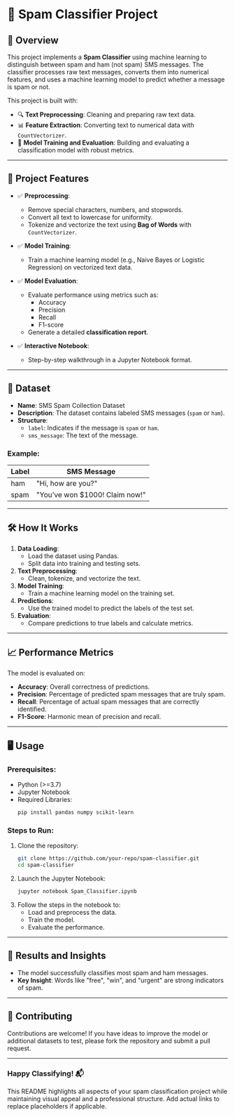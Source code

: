 
# 📧 **Spam Classifier Project**

## 🌟 **Overview**
This project implements a **Spam Classifier** using machine learning to distinguish between spam and ham (not spam) SMS messages. The classifier processes raw text messages, converts them into numerical features, and uses a machine learning model to predict whether a message is spam or not. 

This project is built with:
- 🔍 **Text Preprocessing**: Cleaning and preparing raw text data.
- 📊 **Feature Extraction**: Converting text to numerical data with `CountVectorizer`.
- 🤖 **Model Training and Evaluation**: Building and evaluating a classification model with robust metrics.

---

## 🎯 **Project Features**
- ✅ **Preprocessing**:
  - Remove special characters, numbers, and stopwords.
  - Convert all text to lowercase for uniformity.
  - Tokenize and vectorize the text using **Bag of Words** with `CountVectorizer`.
  
- ✅ **Model Training**:
  - Train a machine learning model (e.g., Naive Bayes or Logistic Regression) on vectorized text data.
  
- ✅ **Model Evaluation**:
  - Evaluate performance using metrics such as:
    - Accuracy
    - Precision
    - Recall
    - F1-score
  - Generate a detailed **classification report**.

- ✅ **Interactive Notebook**:
  - Step-by-step walkthrough in a Jupyter Notebook format.

---

## 📂 **Dataset**
- **Name**: SMS Spam Collection Dataset
- **Description**: The dataset contains labeled SMS messages (`spam` or `ham`).
- **Structure**:
  - `label`: Indicates if the message is `spam` or `ham`.
  - `sms_message`: The text of the message.
  
### Example:
| **Label** | **SMS Message**                  |
|-----------|----------------------------------|
| ham       | "Hi, how are you?"              |
| spam      | "You’ve won $1000! Claim now!"  |

---

## 🛠️ **How It Works**
1. **Data Loading**:
   - Load the dataset using Pandas.
   - Split data into training and testing sets.
2. **Text Preprocessing**:
   - Clean, tokenize, and vectorize the text.
3. **Model Training**:
   - Train a machine learning model on the training set.
4. **Predictions**:
   - Use the trained model to predict the labels of the test set.
5. **Evaluation**:
   - Compare predictions to true labels and calculate metrics.

---

## 📈 **Performance Metrics**
The model is evaluated on:
- **Accuracy**: Overall correctness of predictions.
- **Precision**: Percentage of predicted spam messages that are truly spam.
- **Recall**: Percentage of actual spam messages that are correctly identified.
- **F1-Score**: Harmonic mean of precision and recall.

---

## 🖥️ **Usage**

### Prerequisites:
- Python (>=3.7)
- Jupyter Notebook
- Required Libraries:
  ```bash
  pip install pandas numpy scikit-learn
  ```

### Steps to Run:
1. Clone the repository:
   ```bash
   git clone https://github.com/your-repo/spam-classifier.git
   cd spam-classifier
   ```
2. Launch the Jupyter Notebook:
   ```bash
   jupyter notebook Spam_Classifier.ipynb
   ```
3. Follow the steps in the notebook to:
   - Load and preprocess the data.
   - Train the model.
   - Evaluate the performance.

---

## 🚀 **Results and Insights**
- The model successfully classifies most spam and ham messages.
- **Key Insight**: Words like "free", "win", and "urgent" are strong indicators of spam.

---


## 🤝 **Contributing**
Contributions are welcome! If you have ideas to improve the model or additional datasets to test, please fork the repository and submit a pull request.

---

### **Happy Classifying! 📬**

This README highlights all aspects of your spam classification project while maintaining visual appeal and a professional structure. Add actual links to replace placeholders if applicable.
